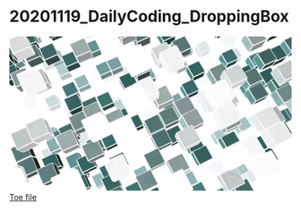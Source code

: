 # 20201119_DailyCoding_DroppingBox
![DroppingBox](/20201119_DailyCoding_DroppingBox/movieout.6_1_Moment.jpg)
[Toe file](/20201119_DailyCoding_DroppingBox/20201119_DailyCoding_DroppingBox.toe)
